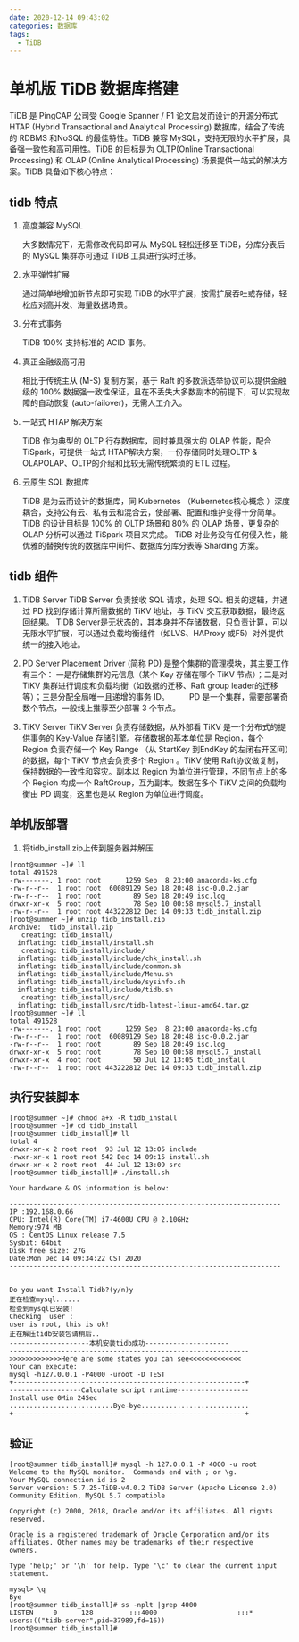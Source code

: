 ```yaml
---
date: 2020-12-14 09:43:02
categories: 数据库
tags:
  - TiDB
---
```

# 单机版 TiDB 数据库搭建

TiDB 是 PingCAP 公司受 Google Spanner / F1 论文启发而设计的开源分布式 HTAP (Hybrid Transactional and Analytical Processing) 数据库，结合了传统的 RDBMS 和NoSQL 的最佳特性。TiDB 兼容 MySQL，支持无限的水平扩展，具备强一致性和高可用性。TiDB 的目标是为 OLTP(Online Transactional Processing) 和 OLAP (Online Analytical Processing) 场景提供一站式的解决方案。TiDB 具备如下核心特点：

<!-- more -->

## tidb 特点

1. 高度兼容 MySQL
   
    大多数情况下，无需修改代码即可从 MySQL 轻松迁移至 TiDB，分库分表后的 MySQL 集群亦可通过 TiDB 工具进行实时迁移。

2. 水平弹性扩展
   
    通过简单地增加新节点即可实现 TiDB 的水平扩展，按需扩展吞吐或存储，轻松应对高并发、海量数据场景。
3. 分布式事务
   
    TiDB 100% 支持标准的 ACID 事务。

4. 真正金融级高可用
   
    相比于传统主从 (M-S) 复制方案，基于 Raft 的多数派选举协议可以提供金融级的 100% 数据强一致性保证，且在不丢失大多数副本的前提下，可以实现故障的自动恢复 (auto-failover)，无需人工介入。

5. 一站式 HTAP 解决方案
   
    TiDB 作为典型的 OLTP 行存数据库，同时兼具强大的 OLAP 性能，配合 TiSpark，可提供一站式 HTAP解决方案，一份存储同时处理OLTP & OLAPOLAP、OLTP的介绍和比较无需传统繁琐的 ETL 过程。

6. 云原生 SQL 数据库
   
    TiDB 是为云而设计的数据库，同 Kubernetes （Kubernetes核心概念 ）深度耦合，支持公有云、私有云和混合云，使部署、配置和维护变得十分简单。
    TiDB 的设计目标是 100% 的 OLTP 场景和 80% 的 OLAP 场景，更复杂的 OLAP 分析可以通过 TiSpark 项目来完成。 TiDB 对业务没有任何侵入性，能优雅的替换传统的数据库中间件、数据库分库分表等 Sharding 方案。

## tidb 组件

1. TiDB Server
    TiDB Server 负责接收 SQL 请求，处理 SQL 相关的逻辑，并通过 PD 找到存储计算所需数据的 TiKV 地址，与 TiKV 交互获取数据，最终返回结果。 TiDB Server是无状态的，其本身并不存储数据，只负责计算，可以无限水平扩展，可以通过负载均衡组件（如LVS、HAProxy 或F5）对外提供统一的接入地址。

2. PD Server
    Placement Driver (简称 PD) 是整个集群的管理模块，其主要工作有三个： 一是存储集群的元信息（某个 Key 存储在哪个 TiKV 节点）；二是对 TiKV 集群进行调度和负载均衡（如数据的迁移、Raft group leader的迁移等）；三是分配全局唯一且递增的事务 ID。 　　
    PD 是一个集群，需要部署奇数个节点，一般线上推荐至少部署 3 个节点。

3. TiKV Server
    TiKV Server 负责存储数据，从外部看 TiKV 是一个分布式的提供事务的 Key-Value 存储引擎。存储数据的基本单位是 Region，每个 Region 负责存储一个 Key Range （从 StartKey 到EndKey 的左闭右开区间）的数据，每个 TiKV 节点会负责多个 Region 。TiKV 使用 Raft协议做复制，保持数据的一致性和容灾。副本以 Region 为单位进行管理，不同节点上的多个 Region 构成一个 RaftGroup，互为副本。数据在多个 TiKV 之间的负载均衡由 PD 调度，这里也是以 Region 为单位进行调度。


## 单机版部署

1. 将tidb_install.zip上传到服务器并解压

```shell
[root@summer ~]# ll
total 491528
-rw-------. 1 root root      1259 Sep  8 23:00 anaconda-ks.cfg
-rw-r--r--  1 root root  60089129 Sep 18 20:48 isc-0.0.2.jar
-rw-r--r--  1 root root        89 Sep 18 20:49 isc.log
drwxr-xr-x  5 root root        78 Sep 10 00:58 mysql5.7_install
-rw-r--r--  1 root root 443222812 Dec 14 09:33 tidb_install.zip
[root@summer ~]# unzip tidb_install.zip 
Archive:  tidb_install.zip
   creating: tidb_install/
  inflating: tidb_install/install.sh  
   creating: tidb_install/include/
  inflating: tidb_install/include/chk_install.sh  
  inflating: tidb_install/include/common.sh  
  inflating: tidb_install/include/Menu.sh  
  inflating: tidb_install/include/sysinfo.sh  
  inflating: tidb_install/include/tidb.sh  
   creating: tidb_install/src/
  inflating: tidb_install/src/tidb-latest-linux-amd64.tar.gz  
[root@summer ~]# ll
total 491528
-rw-------. 1 root root      1259 Sep  8 23:00 anaconda-ks.cfg
-rw-r--r--  1 root root  60089129 Sep 18 20:48 isc-0.0.2.jar
-rw-r--r--  1 root root        89 Sep 18 20:49 isc.log
drwxr-xr-x  5 root root        78 Sep 10 00:58 mysql5.7_install
drwxr-xr-x  4 root root        50 Jul 12 13:05 tidb_install
-rw-r--r--  1 root root 443222812 Dec 14 09:33 tidb_install.zip
```

## 执行安装脚本

```shell
[root@summer ~]# chmod a+x -R tidb_install
[root@summer ~]# cd tidb_install
[root@summer tidb_install]# ll
total 4
drwxr-xr-x 2 root root  93 Jul 12 13:05 include
-rwxr-xr-x 1 root root 542 Dec 14 09:15 install.sh
drwxr-xr-x 2 root root  44 Jul 12 13:09 src
[root@summer tidb_install]# ./install.sh 

Your hardware & OS information is below:

--------------------------------------------------------------------
IP :192.168.0.66
CPU: Intel(R) Core(TM) i7-4600U CPU @ 2.10GHz
Memory:974 MB
OS : CentOS Linux release 7.5
Sysbit: 64bit
Disk free size:	27G
Date:Mon Dec 14 09:34:22 CST 2020
--------------------------------------------------------------------


Do you want Install Tidb?(y/n)y
正在检查mysql......
检查到mysql已安装!
Checking  user :
user is root, this is ok!
正在解压tidb安装包请稍后..
--------------------本机安装tidb成功---------------------
------------------------------------------------------------
>>>>>>>>>>>>>Here are some states you can see<<<<<<<<<<<<<
Your can execute: 
mysql -h127.0.0.1 -P4000 -uroot -D TEST
+----------------------------------------------------------+
------------------Calculate script runtime------------------
Install use 0Min 24Sec 
..........................Bye-bye...........................
+----------------------------------------------------------+
```

## 验证

```shell
[root@summer tidb_install]# mysql -h 127.0.0.1 -P 4000 -u root 
Welcome to the MySQL monitor.  Commands end with ; or \g.
Your MySQL connection id is 2
Server version: 5.7.25-TiDB-v4.0.2 TiDB Server (Apache License 2.0) Community Edition, MySQL 5.7 compatible

Copyright (c) 2000, 2018, Oracle and/or its affiliates. All rights reserved.

Oracle is a registered trademark of Oracle Corporation and/or its
affiliates. Other names may be trademarks of their respective
owners.

Type 'help;' or '\h' for help. Type '\c' to clear the current input statement.

mysql> \q
Bye
[root@summer tidb_install]# ss -nplt |grep 4000
LISTEN     0      128         :::4000                    :::*                   users:(("tidb-server",pid=37989,fd=16))
[root@summer tidb_install]# 
```
